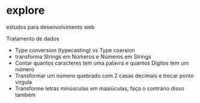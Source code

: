 # explore
estudos para desenvolvimento web

Tratamento de dados
  - Type conversion (typecasting) vs Type coersion
  - transforma Strings em Números e Números em Strings
  - Contar quantos caracteres tem uma palavra e quantos Dígitos tem um número
  - Transformar um número quebrado com 2 casas decimais e trocar  ponto virgula
  - Transforme letras minúsculas em maaiúculas, faça o contrário disso também

